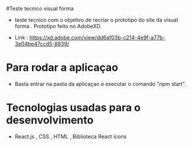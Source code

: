 #Teste tecnico visual forma 

* teste tecnico com o objetivo de recriar o prototipo do site da visual forma . Prototipo feito no AdobeXD.

* Link : https://xd.adobe.com/view/dd6af03b-c214-4e9f-a77b-3e04be47ccd5-8839/

# Para rodar a aplicaçao

* Basta entrar na pasta da aplicaçao e executar o comando "npm start".

# Tecnologias usadas para o desenvolvimento

* React.js , CSS , HTML , Biblioteca React icons
